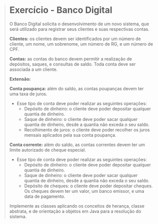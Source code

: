 > # Exercício - Banco Digital
> 
> O Banco Digital solicita o desenvolvimento de um novo sistema, que será utilizado para registrar seus clientes e suas respectivas contas.
> 
> **Clientes:** os clientes devem ser identificados por um número de cliente, um nome, um sobrenome, um número de RG, e um número de CPF.
> 
> **Contas:** as contas do banco devem permitir a realização de depósitos, saques, e consultas de saldo. Toda conta deve ser associada a um cliente.
> 
> **Extensão:**
> 
> **Conta poupança:** além do saldo, as contas poupanças devem ter uma taxa de juros.
> 
> * Esse tipo de conta deve poder realizar as seguintes operações:
>   * Depósito de dinheiro: o cliente deve poder depositar qualquer quantia de dinheiro.
>   * Saque de dinheiro: o cliente deve poder sacar qualquer quantia de dinheiro, desde a quantia não exceda o seu saldo.
>   * Recolhimento de juros: o cliente deve poder recolher os juros mensais aplicados pela sua conta poupança.
>
> **Conta corrente:** além do saldo, as contas correntes devem ter um limite autorizado de cheque especial.
> * Esse tipo de conta deve poder realizar as seguintes operações:
>   * Depósito de dinheiro: o cliente deve poder depositar qualquer quantia de dinheiro.
>   * Saque de dinheiro: o cliente deve poder sacar qualquer quantia de dinheiro, desde a quantia não exceda o seu saldo.
>   * Depósito de cheques: o cliente deve poder depositar cheques. Os cheques devem ter um valor, um banco emissor, e uma data de pagamento.
>
> Implemente as classes aplicando os conceitos de herança, classe abstrata, e de orientação a objetos em Java para a resolução do sistema.